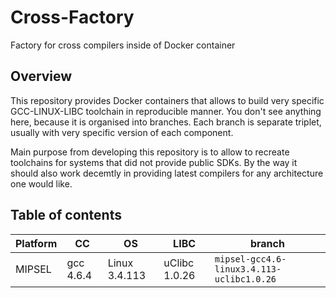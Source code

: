 # Cross-Factory

Factory for cross compilers inside of Docker container

## Overview

This repository provides Docker containers that allows to build very specific
GCC-LINUX-LIBC toolchain in reproducible manner. You don't see anything here,
because it is organised into branches. Each branch is separate triplet, usually
with very specific version of each component.

Main purpose from developing this repository is to allow to recreate toolchains
for systems that did not provide public SDKs. By the way it should also work
decemtly in providing latest compilers for any architecture one would like.

## Table of contents

Platform | CC        | OS            | LIBC          | branch
---------|-----------|---------------|---------------|-------------------------------------------
MIPSEL   | gcc 4.6.4 | Linux 3.4.113 | uClibc 1.0.26 | `mipsel-gcc4.6-linux3.4.113-uclibc1.0.26`
